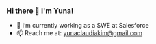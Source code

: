 ### Hi there 👋 I'm Yuna!
- 🔭 I’m currently working as a SWE at Salesforce
- 📫 Reach me at: yunaclaudiakim@gmail.com

<!--
**tunakim14/tunakim14** is a ✨ _special_ ✨ repository because its `README.md` (this file) appears on your GitHub profile.

Here are some ideas to get you started:

- 🌱 I’m currently learning ...
- 👯 I’m looking to collaborate on ...
- 🤔 I’m looking for help with ...
- 💬 Ask me about ...
- 😄 Pronouns: ...
- ⚡ Fun fact: ...
-->
